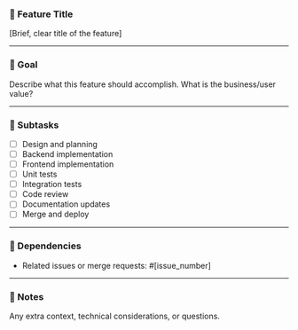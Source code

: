 ### 📌 Feature Title
[Brief, clear title of the feature]

---

### 🎯 Goal
Describe what this feature should accomplish. What is the business/user value?

---

### 🧩 Subtasks
- [ ] Design and planning
- [ ] Backend implementation
- [ ] Frontend implementation
- [ ] Unit tests
- [ ] Integration tests
- [ ] Code review
- [ ] Documentation updates
- [ ] Merge and deploy

---

### 🔁 Dependencies
- Related issues or merge requests: #[issue_number]


---

### 🧵 Notes
Any extra context, technical considerations, or questions.